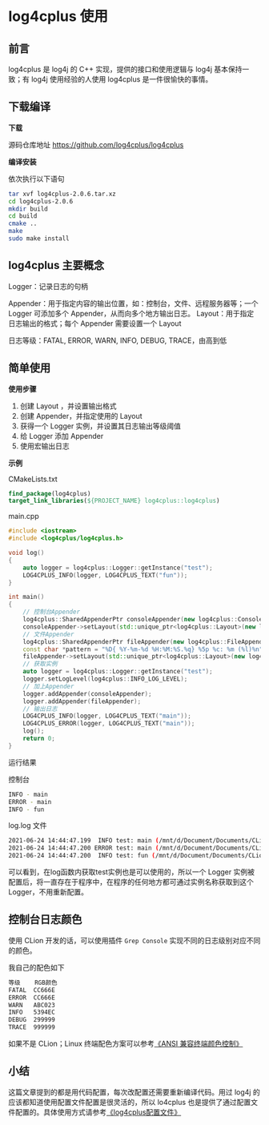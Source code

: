 # log4cplus 使用

## 前言

log4cplus 是 log4j 的 C++ 实现，提供的接口和使用逻辑与 log4j 基本保持一致；有 log4j 使用经验的人使用 log4cplus 是一件很愉快的事情。



## 下载编译

**下载**

源码仓库地址 <https://github.com/log4cplus/log4cplus>

**编译安装**

依次执行以下语句

```bash
tar xvf log4cplus-2.0.6.tar.xz
cd log4cplus-2.0.6
mkdir build
cd build
cmake ..
make
sudo make install
```



## log4cplus 主要概念

Logger：记录日志的句柄

Appender：用于指定内容的输出位置，如：控制台，文件、远程服务器等；一个 Logger 可添加多个 Appender，从而向多个地方输出日志。
Layout：用于指定日志输出的格式；每个 Appender 需要设置一个 Layout

日志等级：FATAL, ERROR, WARN, INFO, DEBUG, TRACE，由高到低



## 简单使用

**使用步骤**

1. 创建 Layout ，并设置输出格式
2. 创建 Appender，并指定使用的 Layout
3. 获得一个 Logger 实例，并设置其日志输出等级阈值
4. 给 Logger 添加 Appender
5. 使用宏输出日志

**示例**

CMakeLists.txt

```cmake
find_package(log4cplus)
target_link_libraries(${PROJECT_NAME} log4cplus::log4cplus)
```

main.cpp

```cpp
#include <iostream>
#include <log4cplus/log4cplus.h>

void log()
{
    auto logger = log4cplus::Logger::getInstance("test");
    LOG4CPLUS_INFO(logger, LOG4CPLUS_TEXT("fun"));
}

int main()
{
    // 控制台Appender
    log4cplus::SharedAppenderPtr consoleAppender(new log4cplus::ConsoleAppender());
    consoleAppender->setLayout(std::unique_ptr<log4cplus::Layout>(new log4cplus::SimpleLayout));
    // 文件Appender
    log4cplus::SharedAppenderPtr fileAppender(new log4cplus::FileAppender("log.log",std::ios_base::app));
    const char *pattern = "%D{ %Y-%m-%d %H:%M:%S.%q} %5p %c: %m (%l)%n";
    fileAppender->setLayout(std::unique_ptr<log4cplus::Layout>(new log4cplus::PatternLayout(pattern)));
    // 获取实例
    auto logger = log4cplus::Logger::getInstance("test");
    logger.setLogLevel(log4cplus::INFO_LOG_LEVEL);
    // 加上Appender
    logger.addAppender(consoleAppender);
    logger.addAppender(fileAppender);
    // 输出日志
    LOG4CPLUS_INFO(logger, LOG4CPLUS_TEXT("main"));
    LOG4CPLUS_ERROR(logger, LOG4CPLUS_TEXT("main"));
    log();
    return 0;
}
```

运行结果

控制台

```bash
INFO - main
ERROR - main
INFO - fun
```

log.log 文件

```bash
2021-06-24 14:44:47.199  INFO test: main (/mnt/d/Document/Documents/CLion/log4cplusdemo/main.cpp:23)
2021-06-24 14:44:47.200 ERROR test: main (/mnt/d/Document/Documents/CLion/log4cplusdemo/main.cpp:24)
2021-06-24 14:44:47.200  INFO test: fun (/mnt/d/Document/Documents/CLion/log4cplusdemo/main.cpp:7)
```

可以看到，在log函数内获取test实例也是可以使用的，所以一个 Logger 实例被配置后，将一直存在于程序中，在程序的任何地方都可通过实例名称获取到这个Logger，不用重新配置。



## 控制台日志颜色

使用 CLion 开发的话，可以使用插件 `Grep Console` 实现不同的日志级别对应不同的颜色。

我自己的配色如下

```bash
等级    RGB颜色
FATAL  CC666E
ERROR  CC666E
WARN   ABC023
INFO   5394EC
DEBUG  299999
TRACE  999999
```

如果不是 CLion；Linux 终端配色方案可以参考[《ANSI 兼容终端颜色控制》](../Linux/013_LinuxConsoleColor.md)



## 小结

这篇文章提到的都是用代码配置，每次改配置还需要重新编译代码。用过 log4j 的应该都知道使用配置文件配置是很灵活的，所以 lo4cplus 也是提供了通过配置文件配置的。具体使用方式请参考[《log4cplus配置文件》](007_log4cplusPropertyConfigurator.md)
